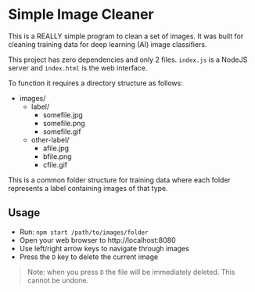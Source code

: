 # Simple Image Cleaner

This is a REALLY simple program to clean a set of images. It was built for cleaning training data for deep learning (AI) image classifiers.

This project has zero dependencies and only 2 files. `index.js` is a NodeJS server and `index.html` is the web interface.

To function it requires a directory structure as follows:

- images/
    - label/
        - somefile.jpg
        - somefile.png
        - somefile.gif
    - other-label/
        - afile.jpg
        - bfile.png
        - cfile.gif

This is a common folder structure for training data where each folder represents a label containing images of that type.

## Usage

- Run: `npm start /path/to/images/folder`
- Open your web browser to http://localhost:8080
- Use left/right arrow keys to navigate through images
- Press the `D` key to delete the current image

> Note: when you press `D` the file will be immediately deleted. This cannot be undone.

